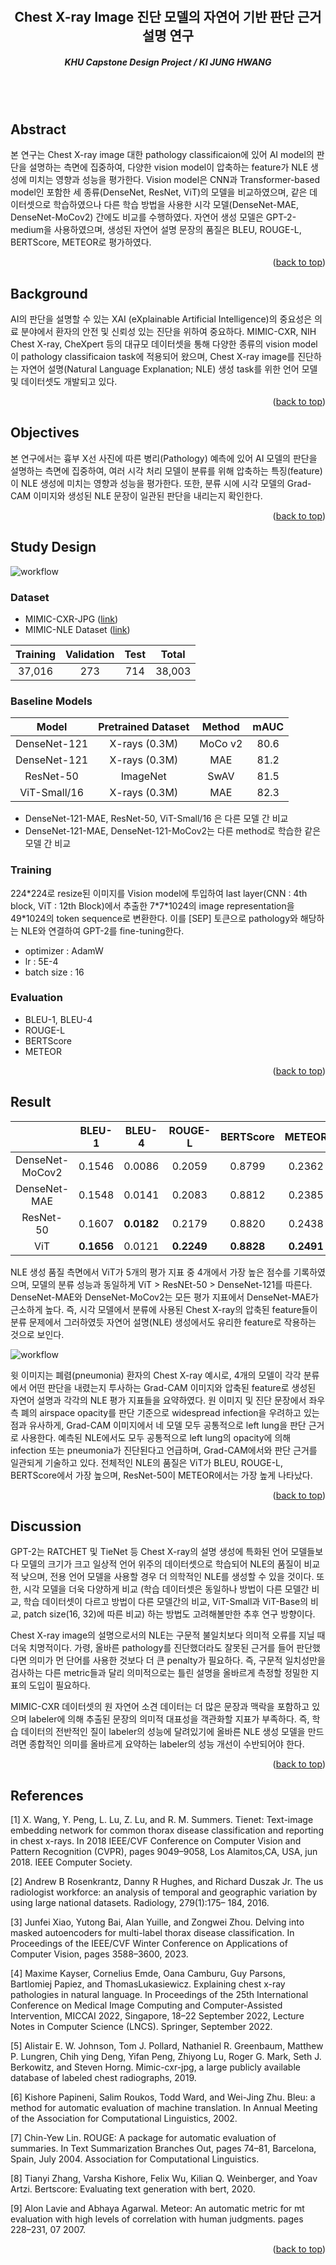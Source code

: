 <a name="readme-top"></a>

<!-- PROJECT LOGO -->
<br />
<div align="center">
    <h2 align="center">Chest X-ray Image 진단 모델의 자연어 기반 판단 근거 설명 연구</h2>
    <h5>KHU Capstone Design Project / KI JUNG HWANG</h5>
</div>

<br></br>

<!-- ABOUT THE PROJECT -->
## Abstract
본 연구는 Chest X-ray image 대한 pathology classificaion에 있어 AI model의 판단을 설명하는 측면에 집중하여, 다양한 vision model이 압축하는 feature가 NLE 생성에 미치는 영향과 성능을 평가한다. Vision model은 CNN과 Transformer-based model인 포함한 세 종류(DenseNet, ResNet, ViT)의 모델을 비교하였으며, 같은 데이터셋으로 학습하였으나 다른 학습 방법을 사용한 시각 모델(DenseNet-MAE, DenseNet-MoCov2) 간에도 비교를 수행하였다. 자연어 생성 모델은 GPT-2-medium을 사용하였으며, 생성된 자연어 설명 문장의 품질은 BLEU, ROUGE-L, BERTScore, METEOR로 평가하였다.
<p align="right">(<a href="#readme-top">back to top</a>)</p>

## Background
AI의 판단을 설명할 수 있는 XAI (eXplainable Artificial Intelligence)의 중요성은 의료 분야에서 환자의 안전 및 신뢰성 있는 진단을 위하여 중요하다. MIMIC-CXR, NIH Chest X-ray, CheXpert 등의 대규모 데이터셋을 통해 다양한 종류의 vision model이 pathology classificaion task에 적용되어 왔으며, Chest X-ray image를 진단하는 자연어 설명(Natural Language Explanation; NLE) 생성 task를 위한 언어 모델 및 데이터셋도 개발되고 있다.
<p align="right">(<a href="#readme-top">back to top</a>)</p>

## Objectives
본 연구에서는 흉부 X선 사진에 따른 병리(Pathology) 예측에 있어 AI 모델의 판단을 설명하는 측면에 집중하여, 여러 시각 처리 모델이 분류를 위해 압축하는 특징(feature)이 NLE 생성에 미치는 영향과 성능을 평가한다. 또한, 분류 시에 시각 모델의 Grad-CAM 이미지와 생성된 NLE 문장이 일관된 판단을 내리는지 확인한다.
<p align="right">(<a href="#readme-top">back to top</a>)</p>

## Study Design

![workflow](./resources/fig2.png)

### Dataset
- MIMIC-CXR-JPG (<a href="https://physionet.org/content/mimic-cxr-jpg/2.0.0/">link</a>)
- MIMIC-NLE Dataset (<a href="https://github.com/maximek3/MIMIC-NLE">link</a>) 

| Training | Validation | Test  | Total |
| :---: | :----------------: | :----: | :--: |
| 37,016 | 273 | 714 | 38,003 |

### Baseline Models
| Model | Pretrained Dataset | Method | mAUC |
| :---: | :----------------: | :----: | :--: |
| DenseNet-121 | X-rays (0.3M) | MoCo v2 | 80.6 |
| DenseNet-121 | X-rays (0.3M) | MAE | 81.2 |
| ResNet-50 | ImageNet | SwAV | 81.5 |
| ViT-Small/16 | X-rays (0.3M) | MAE | 82.3 |

- DenseNet-121-MAE, ResNet-50, ViT-Small/16 은 다른 모델 간 비교
- DenseNet-121-MAE, DenseNet-121-MoCov2는 다른 method로 학습한 같은 모델 간 비교

### Training
224\*224로 resize된 이미지를 Vision model에 투입하여 last layer(CNN : 4th block, ViT : 12th Block)에서 추출한 7\*7\*1024의 image representation을 49\*1024의 token sequence로 변환한다. 이를 [SEP] 토큰으로 pathology와 해당하는 NLE와 연결하여 GPT-2를 fine-tuning한다.
- optimizer : AdamW
- lr : 5E-4
- batch size : 16

### Evaluation
- BLEU-1, BLEU-4
- ROUGE-L
- BERTScore
- METEOR
<p align="right">(<a href="#readme-top">back to top</a>)</p>


## Result
|  | BLEU-1 | BLEU-4 | ROUGE-L | BERTScore | METEOR |
| :---: | :----------------: | :----: | :--: | :--: | :--: |
| DenseNet-MoCov2 | 0.1546 | 0.0086 | 0.2059 | 0.8799 | 0.2362 |
| DenseNet-MAE | 0.1548 | 0.0141 | 0.2083 | 0.8812 | 0.2385 |
| ResNet-50 | 0.1607 | <b>0.0182</b> | 0.2179 | 0.8820 | 0.2438 |
| ViT | <b>0.1656</b>| 0.0121 | <b>0.2249</b> | <b>0.8828</b> | <b>0.2491</b> |

NLE 생성 품질 측면에서 ViT가 5개의 평가 지표 중 4개에서 가장 높은 점수를 기록하였으며, 모델의 분류 성능과 동일하게  ViT > ResNEt-50 > DenseNet-121를 따른다. DenseNet-MAE와 DenseNet-MoCov2는 모든 평가 지표에서 DenseNet-MAE가 근소하게 높다. 즉, 시각 모델에서 분류에 사용된 Chest X-ray의 압축된 feature들이 분류 문제에서 그러하였듯 자연어 설명(NLE) 생성에서도 유리한 feature로 작용하는 것으로 보인다.


![workflow](./resources/fig5.png)

윗 이미지는 폐렴(pneumonia) 환자의 Chest X-ray 예시로, 4개의 모델이 각각 분류에서 어떤 판단을 내렸는지 투사하는 Grad-CAM 이미지와 압축된 feature로 생성된 자연어 설명과 각각의 NLE 평가 지표들을 요약하였다. 원 이미지 및 진단 문장에서 좌우측 폐의 airspace opacity를 판단 기준으로 widespread infection을 우려하고 있는 점과 유사하게, Grad-CAM 이미지에서 네 모델 모두 공통적으로 left lung을 판단 근거로 사용한다. 예측된 NLE에서도 모두 공통적으로 left lung의 opacity에 의해 infection 또는 pneumonia가 진단된다고 언급하며, Grad-CAM에서와 판단 근거를 일관되게 기술하고 있다. 전체적인 NLE의 품질은 ViT가 BLEU, ROUGE-L, BERTScore에서 가장 높으며, ResNet-50이 METEOR에서는 가장 높게 나타났다.

<p align="right">(<a href="#readme-top">back to top</a>)</p>


## Discussion

GPT-2는 RATCHET 및 TieNet 등 Chest X-ray의 설명 생성에 특화된 언어 모델들보다 모델의 크기가 크고 일상적 언어 위주의 데이터셋으로 학습되어 NLE의 품질이 비교적 낮으며, 전용 언어 모델을 사용할 경우 더 의학적인 NLE를 생성할 수 있을 것이다. 또한, 시각 모델을 더욱 다양하게 비교 (학습 데이터셋은 동일하나 방법이 다른 모델간 비교, 학습 데이터셋이 다르고 방법이 다른 모델간의 비교, ViT-Small과 ViT-Base의 비교, patch size(16, 32)에 따른 비교) 하는 방법도 고려해볼만한 추후 연구 방향이다.

Chest X-ray image의 설명으로서의 NLE는 구문적 불일치보다 의미적 오류를 지닐 때 더욱 치명적이다. 가령, 올바른 pathology를 진단했더라도 잘못된 근거를 들어 판단했다면 의미가 먼 단어를 사용한 것보다 더 큰 penalty가 필요하다. 즉, 구문적 일치성만을 검사하는 다른 metric들과 달리 의미적으로는 틀린 설명을 올바르게 측정할 정밀한 지표의 도입이 필요하다.

MIMIC-CXR 데이터셋의 원 자연어 소견 데이터는 더 많은 문장과 맥락을 포함하고 있으며 labeler에 의해 추출된 문장의 의미적 대표성을 객관화할 지표가 부족하다. 즉, 학습 데이터의 전반적인 질이 labeler의 성능에 달려있기에 올바른 NLE 생성 모델을 만드려면 종합적인 의미를 올바르게 요약하는 labeler의 성능 개선이 수반되어야 한다.

<p align="right">(<a href="#readme-top">back to top</a>)</p>

## References
[1] X. Wang, Y. Peng, L. Lu, Z. Lu, and R. M. Summers. Tienet: Text-image embedding network for common thorax disease classification and reporting in chest x-rays. In 2018 IEEE/CVF Conference on Computer Vision and Pattern Recognition (CVPR), pages 9049–9058, Los Alamitos,CA, USA, jun 2018. IEEE Computer Society.

[2] Andrew B Rosenkrantz, Danny R Hughes, and Richard Duszak Jr. The us radiologist workforce: an analysis of temporal and geographic variation by using large national datasets. Radiology, 279(1):175–
184, 2016.

[3] Junfei Xiao, Yutong Bai, Alan Yuille, and Zongwei Zhou. Delving into masked autoencoders for multi-label thorax disease classification. In Proceedings of the IEEE/CVF Winter Conference on Applications of Computer Vision, pages 3588–3600, 2023.

[4] Maxime Kayser, Cornelius Emde, Oana Camburu, Guy Parsons, Bartlomiej Papiez, and ThomasLukasiewicz. Explaining chest x-ray pathologies in natural language. In Proceedings of the 25th International Conference on Medical Image Computing and Computer-Assisted Intervention, MICCAI 2022, Singapore, 18–22 September 2022, Lecture Notes in Computer Science (LNCS). Springer, September 2022.

[5] Alistair E. W. Johnson, Tom J. Pollard, Nathaniel R. Greenbaum, Matthew P. Lungren, Chih ying Deng, Yifan Peng, Zhiyong Lu, Roger G. Mark, Seth J. Berkowitz, and Steven Horng. Mimic-cxr-jpg, a large publicly available database of labeled chest radiographs, 2019.

[6] Kishore Papineni, Salim Roukos, Todd Ward, and Wei-Jing Zhu. Bleu: a method for automatic evaluation of machine translation. In Annual Meeting of the Association for Computational Linguistics, 2002.

[7] Chin-Yew Lin. ROUGE: A package for automatic evaluation of summaries. In Text Summarization Branches Out, pages 74–81, Barcelona, Spain, July 2004. Association for Computational Linguistics.

[8] Tianyi Zhang, Varsha Kishore, Felix Wu, Kilian Q. Weinberger, and Yoav Artzi. Bertscore: Evaluating text generation with bert, 2020.

[9] Alon Lavie and Abhaya Agarwal. Meteor: An automatic metric for mt evaluation with high levels of correlation with human judgments. pages 228–231, 07 2007.

<p align="right">(<a href="#readme-top">back to top</a>)</p>
